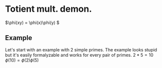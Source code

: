 # Totient mult. demon.
$\phi(xy) = \phi(x)\phi(y) $
## Example
Let's start with an example with 2 simple primes. The example looks stupid but it's easily formalyzable and works for every pair of primes.
$2*5 = 10$
$\phi(10) = \phi(2)\phi(5)$
